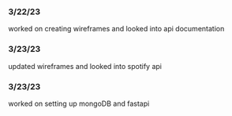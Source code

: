 ### 3/22/23
worked on creating wireframes and looked into api documentation
### 3/23/23
updated wireframes and looked into spotify api

### 3/23/23
worked on setting up mongoDB and fastapi
